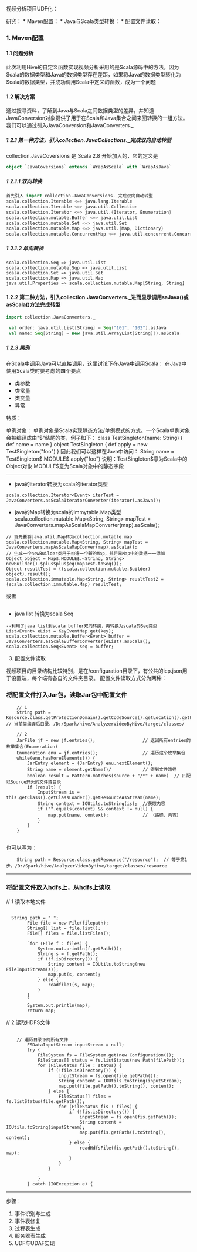 视频分析项目UDF化：

研究：
	* Maven配置：
	* Java与Scala类型转换：
	* 配置文件读取：


### 1. Maven配置
#### 1.1 问题分析
此次利用Hive的自定义函数实现视频分析采用的是Scala源码中的方法，因为Scala的数据类型和Java的数据类型存在差距，如果将Java的数据类型转化为Scala的数据类型，并成功调用Scala中定义的函数，成为一个问题
#### 1.2 解决方案
通过搜寻资料，了解到Java与Scala之间数据类型的差异，并知道JavaConversion对象提供了用于在Scala和Java集合之间来回转换的一组方法。我们可以通过引入JavaConversion和JavaConverters._

##### 1.2.1 第一种方法，引入collection.JavaCollections._完成双向自动转型

collection.JavaCoversions 是 Scala 2.8 开始加入的，它的定义是

```scala
object `JavaCoversions` extends `WrapAsScala` with `WrapAsJava`
``` 

##### 1.2.1.1 双向转换
```scala
首先引入 import collection.JavaConversions._完成双向自动转型
scala.collection.Iterable <=> java.lang.Iterable
scala.collection.Iterable <=> java.util.Collection
scala.collection.Iterator <=> java.util.{Iterator, Enumeration}
scala.collection.mutable.Buffer <=> java.util.List
scala.collection.mutable.Set <=> java.util.Set
scala.collection.mutable.Map <=> java.util.{Map, Dictionary}
scala.collection.mutable.ConcurrentMap <=> java.util.concurrent.ConcurrentMap
```

##### 1.2.1.2 单向转换
```
scala.collection.Seq => java.util.List
scala.collection.mutable.Sqp => java.util.List
scala.collection.Set => java.util.Set
scala.collection.Map => java.util.Map
java.util.Properties => scala.collection.mutable.Map[String, String]
```

#### 1.2.2 第二种方法，引入collection.JavaConverters._进而显示调用saJava()或asScala()方法完成转型

``` scala
import collection.JavaConverters._

 val order: java.util.List[String] = Seq("101", "102").asJava
 val name: Seq[String] = new java.util.ArrayList[String]().asScala
```


##### 1.2.3 案例
在Scala中调用Java可以直接调用，这里讨论下在Java中调用Scala：
在Java中使用Scala类时要考虑的四个要点 
  * 类参数
  * 类常量
  * 类变量
  * 异常

特质：

单例对象：
单例对象是Scala实现静态方法/单例模式的方式。一个Scala单例对象会被编译成由"$"结尾的类，例子如下：
class TestSingleton(name: String) {
  def name = name
}
object TestSingleton {
  def apply = new TestSingleton("foo")
}
因此我们可以这样在Java中访问：
String name = TestSingleton$.MODULE$.apply("foo")
说明：TestSingleton$意为Scala中的Object对象
      MODULE$意为Scala对象中的静态字段

---

* java的iterator转换为scala的iterator类型

```
scala.collection.Iterator<Event> iterTest = JavaConverters.asScalaIteratorConverter(iterator).asJava();
```

* java的Map转换为scala的immytable.Map类型
  scala.collection.mutable.Map<String, String> mapTest = JavaConverters.mapAsScalaMapConverter(map).asScala();

```
// 首先要将java.util.Map转为collection.mutable.map
scala.collection.mutable.Map<String, String> mapTest = JavaConverters.mapAsScalaMapConver(map).asScala();
// 生成一个newBuilder类用于构造一个新的Map，并将元Map中的数据一一添加
Object object = Map$.MODULE$.<String, String> newBuilder().$plus$plus$eq(mapTest.toSeq());
Object resultTest = ((scala.collection.mutable.Builder) object).result();
scala.collection.immutable.Map<String, String> reusltTest2 = (scala.collection.immutable.Map) resultTest;

```
或者
```

```


* java list 转换为scala Seq

```
--利用了java list到scala buffer双向转换，再转换为scala的Seq类型
List<Event> eList = KeyEventMap.get(key);
scala.collection.mutable.Buffer<Event> buffer = JavaConverters.asScalaBufferConverter(eList).asScala();
scala.collection.Seq<Event> seq = buffer;
```

3. 配置文件读取

视频项目的目录结构比较特别，是在/configuration目录下，有公共的icp.json用于设置端，每个端有各自的文件夹目录。
配置文件读取方式分为两种：
### 将配置文件打入Jar包，读取Jar包中配置文件
```
	// 1 
	String path = Resource.class.getProtectionDomain().getCodeSource().getLocation().getFile(); // 当前类编译后目录，/D:/Spark/hive/AnalyzerVideoByHive/target/classes/

	// 2
	JarFile jf = new jf.entries();					// 返回所有entries的枚举集合(Enumeration)
	Enumeration enu = jf.entries();					// 遍历这个枚举集合
	while(enu.hasMoreElements()) {
		JarEntry element = (JarEntry) enu.nextElement();
		String name = element.getName()/			// 得到文件路径
		boolean result = Pattern.matches(source + "/*" + name)	// 匹配以Source开头的文件或目录
		if (result) {
			InputStream is = this.getClass().getClassLoader().getResourceAsStream(name);
			String context = IOUtils.toString(is);	//获取内容
			if ("".equals(context) && context != null) {
				map.put(name, context);				// （路径，内容）
			}
		}
	}


```
也可以写为：
```
	String path = Resource.class.getResource("/resource");	// 等于第1步，/D:/Spark/hive/AnalyzerVideoByHive/target/classes/resource
```

---

### 将配置文件放入hdfs上，从hdfs上读取

// 1 读取本地文件
```

  String path = " ";
        File file = new File(filepath);
        String[] list = file.list();
        File[] files = file.listFiles();

        `for (File f : files) {
            System.out.println(f.getPath());
            String s = f.getPath();
            if (!f.isDirectory()) {
                String content = IOUtils.toString(new FileInputStream(s));
                map.put(s, content);
            } else {
                readfile1(s, map);
            }
        }
        `
        System.out.println(map);
        return map;

```

// 2 读取HDFS文件
```
	
	// 遍历目录下的所有文件
        FSDataInputStream inputStream = null;
        try {
            FileSystem fs = FileSystem.get(new Configuration());
            FileStatus[] status = fs.listStatus(new Path(filePath));
            for (FileStatus file : status) {
                if (!file.isDirectory()) {
                    inputStream = fs.open(file.getPath());
                    String content = IOUtils.toString(inputStream);
                    map.put(file.getPath().toString(), content);
                } else {
                    FileStatus[] files = fs.listStatus(file.getPath());
                    for (FileStatus fis : files) {
                        if (!fis.isDirectory()) {
                            inputStream = fs.open(fis.getPath());
                            String content = IOUtils.toString(inputStream);
                            map.put(fis.getPath().toString(), content);
                        } else {
                            readHdfsFile(fis.getPath().toString(), map);
                        }
                    }
                }

            }
        } catch (IOException e) {
```









---

步骤：
1. 事件识别与生成
2. 事件表修复
3. 过程表生成
4. 服务器表生成
5. UDF与UDAF实现

